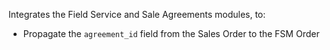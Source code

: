 Integrates the Field Service and Sale Agreements modules, to:

* Propagate the `agreement_id` field from the Sales Order to the FSM Order
